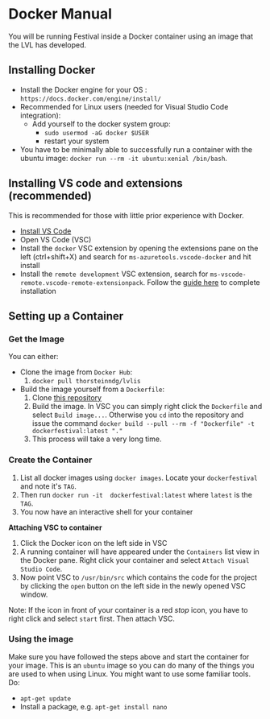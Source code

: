 # Docker Manual
You will be running Festival inside a Docker container using an image that the LVL has developed.

## Installing Docker
* Install the Docker engine for your OS : `https://docs.docker.com/engine/install/`
* Recommended for Linux users (needed for Visual Studio Code integration):
    * Add yourself to the docker system group:
        * `sudo usermod -aG docker $USER`
        * restart your system
* You have to be minimally able to successfully run a container with the ubuntu image: `docker run --rm -it ubuntu:xenial /bin/bash`.

## Installing VS code and extensions (recommended)
This is recommended for those with little prior experience with Docker.
* [Install VS Code](https://code.visualstudio.com/)
* Open VS Code (VSC)
* Install the `docker` VSC extension by opening the extensions pane on the left (ctrl+shift+X) and search for `ms-azuretools.vscode-docker` and hit install
* Install the `remote development` VSC extension, search for `ms-vscode-remote.vscode-remote-extensionpack`. Follow the [guide here](https://code.visualstudio.com/docs/remote/containers) to complete installation

## Setting up a Container

### Get the Image
You can either:
* Clone the image from `Docker Hub`:
    1. `docker pull thorsteinndg/lvlis`
* Build the image yourself from a `Dockerfile`:
    1. Clone [this repository](https://github.com/cadia-lvl/docker-festival)
    2. Build the image. In VSC you can simply right click the `Dockerfile` and select `Build image...`. Otherwise you `cd` into the repository and issue the command `docker build --pull --rm -f "Dockerfile" -t dockerfestival:latest "."`
    3. This process will take a very long time.

### Create the Container
1. List all docker images using `docker images`. Locate your `dockerfestival` and note it's `TAG`.
2. Then run `docker run -it  dockerfestival:latest` where `latest` is the `TAG`.
3. You now have an interactive shell for your container

**Attaching VSC to container**
1. Click the Docker icon on the left side in VSC
2. A running container will have appeared under the `Containers` list view in the Docker pane. Right click your container and select `Attach Visual Studio Code`.
3. Now point VSC to `/usr/bin/src` which contains the code for the project by clicking the `open` button on the left side in the newly opened VSC window.

Note: If the icon in front of your container is a red *stop* icon, you have to right click and select `start` first. Then attach VSC.

### Using the image
Make sure you have followed the steps above and start the container for your image. This is an `ubuntu` image so you can do many of the things you are used to when using Linux. You might want to use some familiar tools. Do:
* `apt-get update`
* Install a package, e.g. `apt-get install nano`